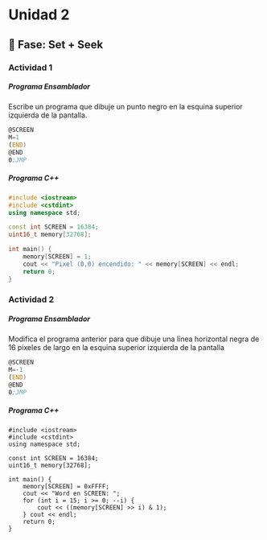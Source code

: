 # Unidad 2

## 🔎 Fase: Set + Seek

### Actividad 1

##### Programa Ensamblador
Escribe un programa que dibuje un punto negro en la esquina superior izquierda de la pantalla.
``` asm
@SCREEN
M=1
(END)
@END
0;JMP
```

##### Programa C++

``` c++
#include <iostream>
#include <cstdint>
using namespace std;

const int SCREEN = 16384;
uint16_t memory[32768];

int main() {
    memory[SCREEN] = 1;
    cout << "Pixel (0,0) encendido: " << memory[SCREEN] << endl;
    return 0;
}

```

### Actividad 2

##### Programa Ensamblador
Modifica el programa anterior para que dibuje una línea horizontal negra de 16 pixeles de largo en la esquina superior izquierda de la pantalla

``` asm
@SCREEN
M=-1
(END)
@END
0;JMP
```

##### Programa C++

```
#include <iostream>
#include <cstdint>
using namespace std;

const int SCREEN = 16384;
uint16_t memory[32768];

int main() {
    memory[SCREEN] = 0xFFFF;
    cout << "Word en SCREEN: ";
    for (int i = 15; i >= 0; --i) {
        cout << ((memory[SCREEN] >> i) & 1);
    } cout << endl;
    return 0;
}
```


